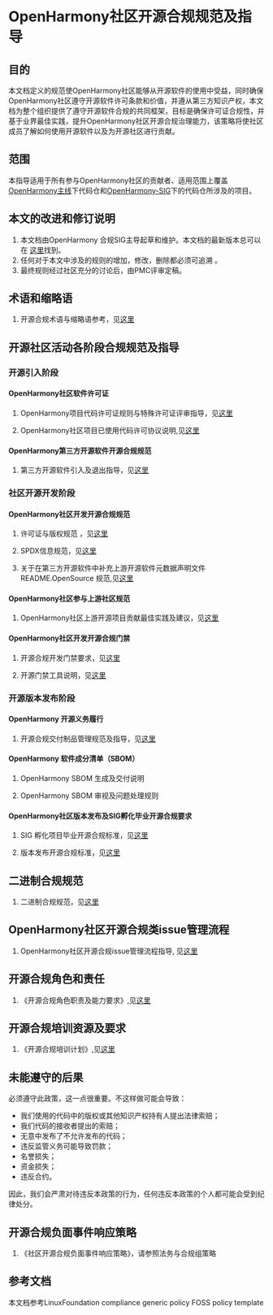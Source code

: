 # OpenHarmony社区开源合规规范及指导

## 目的

本文档定义的规范使OpenHarmony社区能够从开源软件的使用中受益，同时确保OpenHarmony社区遵守开源软件许可条款和价值，并遵从第三方知识产权，本文档为整个组织提供了遵守开源软件合规的共同框架，目标是确保许可证合规性，并基于业界最佳实践，提升OpenHarmony社区开源合规治理能力，该策略将使社区成员了解如何使用开源软件以及为开源社区进行贡献。

## 范围

本指导适用于所有参与OpenHarmony社区的贡献者、适用范围上覆盖[OpenHarmony主线](https://gitee.com/openharmony)下代码仓和[OpenHarmony-SIG](https://gitee.com/openharmony-sig)下的代码仓所涉及的项目。

## 本文的改进和修订说明

1. 本文档由OpenHarmony 合规SIG主导起草和维护。本文档的最新版本总可以在 [这里](https://gitee.com/openharmony/docs/blob/ef1b57b55dddba840d62803e8ee6f3e576e70c8d/zh-cn/contribute/%E5%BC%80%E6%BA%90%E5%90%88%E8%A7%84%E7%AD%96%E7%95%A5%E5%8F%8A%E6%8C%87%E5%AF%BC.md)找到。
2. 任何对于本文中涉及的规则的增加，修改，删除都必须可追溯 。
3. 最终规则经过社区充分的讨论后，由PMC评审定稿。


## 术语和缩略语

1. 开源合规术语与缩略语参考，见[这里]()

## 开源社区活动各阶段合规规范及指导

### 开源引入阶段

#### OpenHarmony社区软件许可证

1. OpenHarmony项目代码许可证规则与特殊许可证评审指导，见[这里](https://gitee.com/openharmony/docs/blob/master/zh-cn/contribute/%E8%AE%B8%E5%8F%AF%E8%AF%81%E4%B8%8E%E7%89%B9%E6%AE%8A%E8%AE%B8%E5%8F%AF%E8%AF%81%E8%AF%84%E5%AE%A1%E6%8C%87%E5%AF%BC.md)

2. OpenHarmony社区项目已使用代码许可协议说明,见[这里](https://gitee.com/openharmony#%E8%AE%B8%E5%8F%AF%E5%8D%8F%E8%AE%AE)
 
#### OpenHarmony第三方开源软件开源合规规范

1. 第三方开源软件引入及退出指导，见[这里](https://gitee.com/openharmony/docs/blob/master/zh-cn/contribute/%E7%AC%AC%E4%B8%89%E6%96%B9%E5%BC%80%E6%BA%90%E8%BD%AF%E4%BB%B6%E5%BC%95%E5%85%A5%E6%8C%87%E5%AF%BC.md)


### 社区开源开发阶段

#### OpenHarmony社区开发开源合规规范

1. 许可证与版权规范 ，见[这里](https://gitee.com/openharmony/docs/blob/master/zh-cn/contribute/%E8%AE%B8%E5%8F%AF%E8%AF%81%E4%B8%8E%E7%89%88%E6%9D%83%E8%A7%84%E8%8C%83.md)

2. SPDX信息规范，见[这里](oniro)

3. 关于在第三方开源软件中补充上游开源软件元数据声明文件 README.OpenSource 规范,见[这里](https://gitee.com/openharmony/docs/blob/b56f671f5ec3c02c18cefe4de6eccd0b14c41662/zh-cn/contribute/%E7%AC%AC%E4%B8%89%E6%96%B9%E5%BC%80%E6%BA%90%E8%BD%AF%E4%BB%B6%E4%B8%8A%E6%B8%B8%E8%BD%AF%E4%BB%B6%E5%85%83%E6%95%B0%E6%8D%AEREADMEOpenSource%E6%96%87%E4%BB%B6%E8%A7%84%E8%8C%83.md)

#### OpenHarmony社区参与上游社区规范

1. OpenHarmony社区上游开源项目贡献最佳实践及建议，见[这里](https://gitee.com/openharmony/docs/blob/20b5af01b3124d86bbce9cd15b0397df8b48e06b/zh-cn/contribute/%E4%B8%8A%E6%B8%B8%E7%A4%BE%E5%8C%BA%E8%B4%A1%E7%8C%AE%E5%BC%80%E6%BA%90%E5%90%88%E8%A7%84%E6%8C%87%E5%AF%BC.md)
                                                                                                                                                              
#### OpenHarmony社区开发开源合规门禁

1. 开源合规开发门禁要求，见[这里](https://gitee.com/openharmony/community/blob/master/sig/sig_qa/%E4%BB%A3%E7%A0%81%E9%97%A8%E7%A6%81%E8%A6%81%E6%B1%82.md#codecheck%E6%A3%80%E6%9F%A5)

2. 开源门禁工具说明，见[这里](https://gitee.com/openharmony-sig/tools_oat#oat%E5%BC%80%E6%BA%90%E5%AE%A1%E6%9F%A5%E5%B7%A5%E5%85%B7)

### 开源版本发布阶段

#### OpenHarmony 开源义务履行

1. 开源合规交付制品管理规范及指导，见[这里](https://gitee.com/openharmony/docs/blob/b56f671f5ec3c02c18cefe4de6eccd0b14c41662/zh-cn/contribute/%E5%BC%80%E6%BA%90%E4%B9%89%E5%8A%A1%E5%B1%A5%E8%A1%8C%E5%90%88%E8%A7%84%E4%BA%A4%E4%BB%98%E5%88%B6%E5%93%81%E7%AE%A1%E7%90%86%E8%A7%84%E8%8C%83%E5%8F%8A%E6%8C%87%E5%AF%BC.md)

#### OpenHarmony 软件成分清单（SBOM）

1. OpenHarmony SBOM 生成及交付说明

2. OpenHarmony SBOM 审视及问题处理规则

#### OpenHarmony社区版本发布及SIG孵化毕业开源合规要求

1. SIG 孵化项目毕业开源合规标准，见[这里](https://gitee.com/openharmony/community/blob/master/sig/sig_qa/guidance_for_incubation_project_graduation_cn.md#sig%E5%AD%B5%E5%8C%96%E9%A1%B9%E7%9B%AE%E6%AF%95%E4%B8%9A%E8%AF%84%E5%AE%A1%E6%A3%80%E6%9F%A5%E9%A1%B9)

2. 版本发布开源合规标准，见[这里](https://gitee.com/openharmony/community/blob/master/sig/sig_qa/%E7%89%88%E6%9C%AC%E8%B4%A8%E9%87%8F%E8%A6%81%E6%B1%82.md)


## 二进制合规规范

1. 二进制合规规范，见[这里]()

## OpenHarmony社区开源合规类issue管理流程

1. OpenHarmony社区开源合规issue管理流程指导, 见[这里](https://gitee.com/openharmony/docs/blob/master/zh-cn/contribute/%E5%BC%80%E6%BA%90%E5%90%88%E8%A7%84%E7%B1%BB%E9%97%AE%E9%A2%98%E7%AE%A1%E7%90%86.md)

## 开源合规角色和责任

1. 《开源合规角色职责及能力要求》,见[这里](https://gitee.com/openharmony/docs/blob/b56f671f5ec3c02c18cefe4de6eccd0b14c41662/zh-cn/contribute/%E5%BC%80%E6%BA%90%E5%90%88%E8%A7%84%E8%A7%92%E8%89%B2%E8%81%8C%E8%B4%A3%E5%8F%8A%E8%83%BD%E5%8A%9B%E8%A6%81%E6%B1%82.md)

## 开源合规培训资源及要求

1. 《开源合规培训计划》,见[这里](https://gitee.com/openharmony/docs/blob/b56f671f5ec3c02c18cefe4de6eccd0b14c41662/zh-cn/contribute/%E5%BC%80%E6%BA%90%E5%90%88%E8%A7%84%E5%9F%B9%E8%AE%AD%E8%AE%A1%E5%88%92.md)

## 未能遵守的后果

必须遵守此政策，这一点很重要。不这样做可能会导致： 
- 我们使用的代码中的版权或其他知识产权持有人提出法律索赔； 
- 我们代码的接收者提出的索赔； 
- 无意中发布了不允许发布的代码； 
- 违反监管义务可能导致罚款； 
- 名誉损失； 
- 资金损失； 
- 违反合约。

因此，我们会严肃对待违反本政策的行为，任何违反本政策的个人都可能会受到纪律处分。

## 开源合规负面事件响应策略
1. 《社区开源合规负面事件响应策略》，请参照法务与合规组策略

## 参考文档

本文档参考LinuxFoundation compliance generic policy FOSS policy template 
